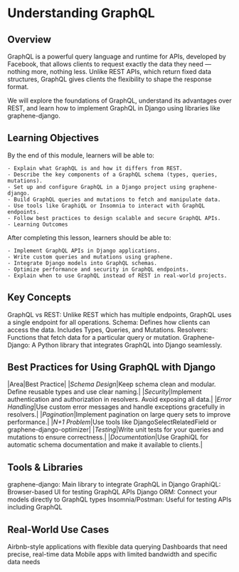 # Understanding GraphQL

## Overview
GraphQL is a powerful query language and runtime for APIs, developed by Facebook, that allows clients to request exactly the data they need — nothing more, nothing less. Unlike REST APIs, which return fixed data structures, GraphQL gives clients the flexibility to shape the response format.

We will explore the foundations of GraphQL, understand its advantages over REST, and learn how to implement GraphQL in Django using libraries like graphene-django.

## Learning Objectives
By the end of this module, learners will be able to:

    - Explain what GraphQL is and how it differs from REST.
    - Describe the key components of a GraphQL schema (types, queries, mutations).
    - Set up and configure GraphQL in a Django project using graphene-django.
    - Build GraphQL queries and mutations to fetch and manipulate data.
    - Use tools like GraphiQL or Insomnia to interact with GraphQL endpoints.
    - Follow best practices to design scalable and secure GraphQL APIs.
    - Learning Outcomes

After completing this lesson, learners should be able to:

    - Implement GraphQL APIs in Django applications.
    - Write custom queries and mutations using graphene.
    - Integrate Django models into GraphQL schemas.
    - Optimize performance and security in GraphQL endpoints.
    - Explain when to use GraphQL instead of REST in real-world projects.

## Key Concepts
GraphQL vs REST: Unlike REST which has multiple endpoints, GraphQL uses a single endpoint for all operations.
Schema: Defines how clients can access the data. Includes Types, Queries, and Mutations.
Resolvers: Functions that fetch data for a particular query or mutation.
Graphene-Django: A Python library that integrates GraphQL into Django seamlessly.

## Best Practices for Using GraphQL with Django
|Area|Best Practice|
|*Schema Design*|Keep schema clean and modular. Define reusable types and use clear naming.|
|*Security*|Implement authentication and authorization in resolvers. Avoid exposing all data.|
|*Error Handling*|Use custom error messages and handle exceptions gracefully in resolvers.|
|*Pagination*|Implement pagination on large query sets to improve performance.|
|*N+1 Problem*|Use tools like DjangoSelectRelatedField or graphene-django-optimizer|
|*Testing*|Write unit tests for your queries and mutations to ensure correctness.|
|*Documentation*|Use GraphiQL for automatic schema documentation and make it available to clients.|

## Tools & Libraries
graphene-django: Main library to integrate GraphQL in Django
GraphiQL: Browser-based UI for testing GraphQL APIs
Django ORM: Connect your models directly to GraphQL types
Insomnia/Postman: Useful for testing APIs including GraphQL

## Real-World Use Cases
Airbnb-style applications with flexible data querying
Dashboards that need precise, real-time data
Mobile apps with limited bandwidth and specific data needs